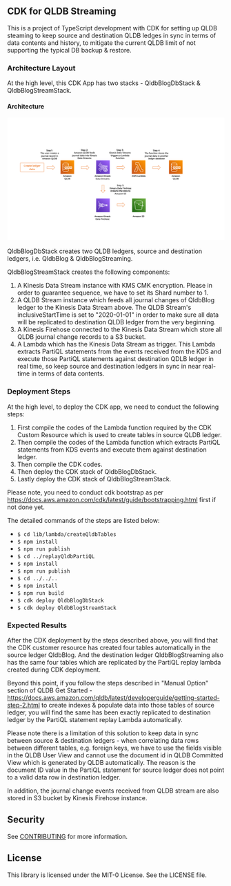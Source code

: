 ## CDK for QLDB Streaming

This is a project of TypeScript development with CDK for setting up QLDB steaming to keep source and destination QLDB ledges in sync in terms of data contents and history, to mitigate the current QLDB limit of not supporting the typical DB backup & restore.

### Architecture Layout
At the high level, this CDK App has two stacks - QldbBlogDbStack & QldbBlogStreamStack. 

#### Architecture
![QLDB Streaming](/QLDB-Streaming.png?raw=true "QLDB Streaming")

QldbBlogDbStack creates two QLDB ledgers, source and destination ledgers, i.e. QldbBlog & QldbBlogStreaming.

QldbBlogStreamStack creates the following components:
1. A Kinesis Data Stream instance with KMS CMK encryption. Please in order to guarantee sequence, we have to set its Shard number to 1. 
2. A QLDB Stream instance which feeds all journal changes of QldbBlog ledger to the Kinesis Data Stream above. The QLDB Stream's inclusiveStartTime is set to "2020-01-01" in order to make sure all data will be replicated to destination QLDB ledger from the very beginning.
3. A Kinesis Firehose connected to the Kinesis Data Stream which store all QLDB journal change records to a S3 bucket.
4. A Lambda which has the Kinesis Data Stream as trigger. This Lambda extracts PartiQL statements from the events received from the KDS and execute those PartiQL statements against destination QDLB ledger in real time, so keep source and destination ledgers in sync in near real-time in terms of data contents.

### Deployment Steps

At the high level, to deploy the CDK app, we need to conduct the following steps: 

1. First compile the codes of the Lambda function required by the CDK Custom Resource which is used to create tables in source QLDB ledger. 
2. Then compile the codes of the Lambda function which extracts PartiQL statements from KDS events and execute them against destination ledger.
3. Then compile the CDK codes.
4. Then deploy the CDK stack of QldbBlogDbStack.
5. Lastly deploy the CDK stack of QldbBlogStreamStack. 

Please note, you need to conduct cdk bootstrap as per https://docs.aws.amazon.com/cdk/latest/guide/bootstrapping.html first if not done yet. 

The detailed commands of the steps are listed below: 

 * `$ cd lib/lambda/createQldbTables`
 * `$ npm install`
 * `$ npm run publish`
 * `$ cd ../replayQldbPartiQL`
 * `$ npm install`
 * `$ npm run publish`
 * `$ cd ../../..` 
 * `$ npm install`   
 * `$ npm run build` 
 * `$ cdk deploy QldbBlogDbStack`
 * `$ cdk deploy QldbBlogStreamStack`

### Expected Results

After the CDK deployment by the steps described above, you will find that the CDK customer resource has created four tables automatically in the source ledger QldbBlog. And the destination ledger QldbBlogStreaming also has the same four tables which are replicated by the PartiQL replay lambda created during CDK deployment. 

Beyond this point, if you follow the steps described in "Manual Option" section of QLDB Get Started - https://docs.aws.amazon.com/qldb/latest/developerguide/getting-started-step-2.html to create indexes & populate data into those tables of source ledger, you will find the same has been exactly replicated to destination ledger by the PartiQL statement replay Lambda automatically.

Please note there is a limitation of this solution to keep data in sync between source & destination ledgers - when correlating data rows between different tables, e.g. foreign keys, we have to use the fields visible in the QLDB User View and cannot use the document id in QLDB Committed View which is generated by QLDB automatically. The reason is the document ID value in the PartiQL statement for source ledger does not point to a valid data row in destination ledger. 

In addition, the journal change events received from QLDB stream are also stored in S3 bucket by Kinesis Firehose instance. 

## Security

See [CONTRIBUTING](CONTRIBUTING.md#security-issue-notifications) for more information.

## License

This library is licensed under the MIT-0 License. See the LICENSE file.
